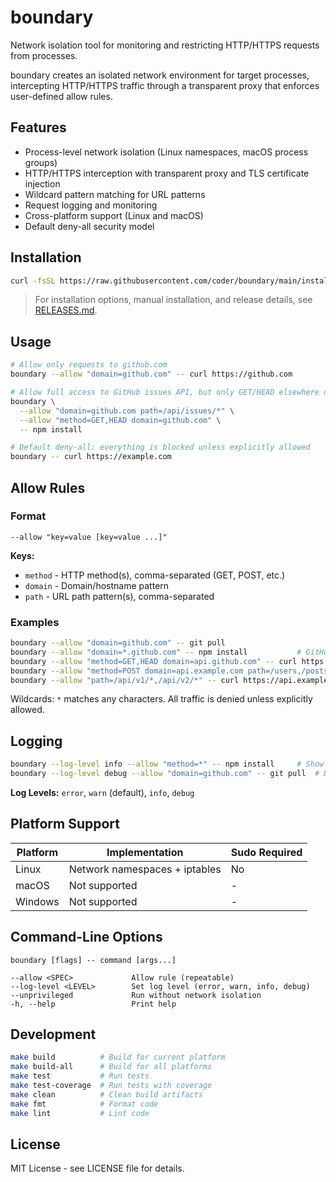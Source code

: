 # boundary

Network isolation tool for monitoring and restricting HTTP/HTTPS requests from processes.

boundary creates an isolated network environment for target processes, intercepting HTTP/HTTPS traffic through a transparent proxy that enforces user-defined allow rules.

## Features

- Process-level network isolation (Linux namespaces, macOS process groups)
- HTTP/HTTPS interception with transparent proxy and TLS certificate injection
- Wildcard pattern matching for URL patterns
- Request logging and monitoring
- Cross-platform support (Linux and macOS)
- Default deny-all security model

## Installation

```bash
curl -fsSL https://raw.githubusercontent.com/coder/boundary/main/install.sh | bash
```

> For installation options, manual installation, and release details, see [RELEASES.md](RELEASES.md).

## Usage

```bash
# Allow only requests to github.com
boundary --allow "domain=github.com" -- curl https://github.com

# Allow full access to GitHub issues API, but only GET/HEAD elsewhere on GitHub
boundary \
  --allow "domain=github.com path=/api/issues/*" \
  --allow "method=GET,HEAD domain=github.com" \
  -- npm install

# Default deny-all: everything is blocked unless explicitly allowed
boundary -- curl https://example.com
```

## Allow Rules

### Format
```text
--allow "key=value [key=value ...]"
```

**Keys:**
- `method` - HTTP method(s), comma-separated (GET, POST, etc.)
- `domain` - Domain/hostname pattern
- `path` - URL path pattern(s), comma-separated

### Examples
```bash
boundary --allow "domain=github.com" -- git pull
boundary --allow "domain=*.github.com" -- npm install           # GitHub subdomains
boundary --allow "method=GET,HEAD domain=api.github.com" -- curl https://api.github.com
boundary --allow "method=POST domain=api.example.com path=/users,/posts" -- ./app  # Multiple paths
boundary --allow "path=/api/v1/*,/api/v2/*" -- curl https://api.example.com/api/v1/users
```

Wildcards: `*` matches any characters. All traffic is denied unless explicitly allowed.

## Logging

```bash
boundary --log-level info --allow "method=*" -- npm install     # Show all requests
boundary --log-level debug --allow "domain=github.com" -- git pull  # Debug info
```

**Log Levels:** `error`, `warn` (default), `info`, `debug`

## Platform Support

| Platform | Implementation | Sudo Required |
|----------|----------------|---------------|
| Linux    | Network namespaces + iptables | No             |
| macOS    | Not supported | -             |
| Windows  | Not supported | -             |

## Command-Line Options

```text
boundary [flags] -- command [args...]

--allow <SPEC>             Allow rule (repeatable)
--log-level <LEVEL>        Set log level (error, warn, info, debug)
--unprivileged             Run without network isolation
-h, --help                 Print help
```

## Development

```bash
make build          # Build for current platform
make build-all      # Build for all platforms
make test           # Run tests
make test-coverage  # Run tests with coverage
make clean          # Clean build artifacts
make fmt            # Format code
make lint           # Lint code
```

## License

MIT License - see LICENSE file for details.
